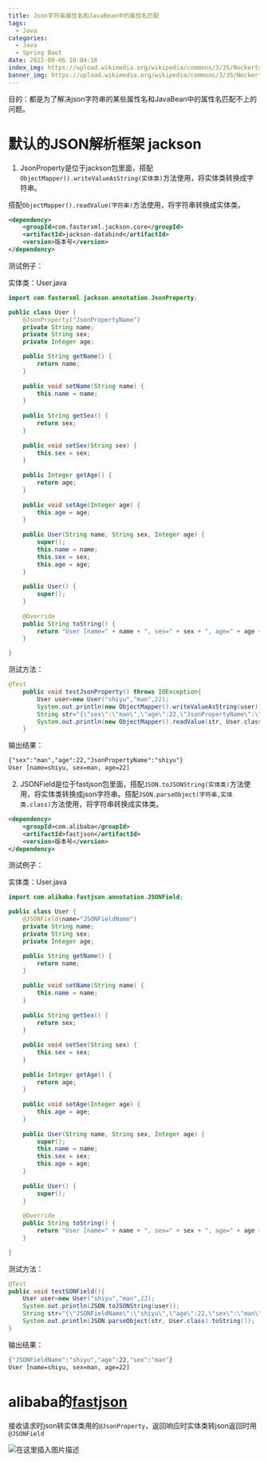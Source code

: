 ```yaml
---
title: Json字符串属性名和JavaBean中的属性名匹配
tags:
  - Java
categories:
  - Java
  - Spring Boot
date: 2022-09-06 18:04:16
index_img: https://upload.wikimedia.org/wikipedia/commons/3/35/Neckertal_20150527-6384.jpg
banner_img: https://upload.wikimedia.org/wikipedia/commons/3/35/Neckertal_20150527-6384.jpg
---
```


目的：都是为了解决json字符串的某些属性名和JavaBean中的属性名匹配不上的问题。

# 默认的JSON解析框架 jackson

1. JsonProperty是位于jackson包里面，搭配`ObjectMapper().writeValueAsString(实体类)`方法使用，将实体类转换成字符串。

搭配`ObjectMapper().readValue(字符串)`方法使用，将字符串转换成实体类。

```xml
<dependency>
    <groupId>com.fasterxml.jackson.core</groupId>
    <artifactId>jackson-databind</artifactId>
    <version>版本号</version>
</dependency>
```


测试例子：

实体类：User.java

```java
import com.fasterxml.jackson.annotation.JsonProperty;

public class User {
	@JsonProperty("JsonPropertyName")
	private String name;
	private String sex;
	private Integer age;

	public String getName() {
		return name;
	}
	 
	public void setName(String name) {
		this.name = name;
	}
	 
	public String getSex() {
		return sex;
	}
	 
	public void setSex(String sex) {
		this.sex = sex;
	}
	 
	public Integer getAge() {
		return age;
	}
	 
	public void setAge(Integer age) {
		this.age = age;
	}
	 
	public User(String name, String sex, Integer age) {
		super();
		this.name = name;
		this.sex = sex;
		this.age = age;
	}
	 
	public User() {
		super();
	}
	 
	@Override
	public String toString() {
		return "User [name=" + name + ", sex=" + sex + ", age=" + age + "]";
	}

}
```

测试方法：

```java
@Test
	public void testJsonProperty() throws IOException{
		User user=new User("shiyu","man",22);
		System.out.println(new ObjectMapper().writeValueAsString(user));
		String str="{\"sex\":\"man\",\"age\":22,\"JsonPropertyName\":\"shiyu\"}";
		System.out.println(new ObjectMapper().readValue(str, User.class).toString());
	}
```

输出结果：

```xml
{"sex":"man","age":22,"JsonPropertyName":"shiyu"}
User [name=shiyu, sex=man, age=22]
```

2. JSONField是位于fastjson包里面，搭配`JSON.toJSONString(实体类)`方法使用，将实体类转换成json字符串。搭配`JSON.parseObject(字符串,实体类.class)`方法使用，将字符串转换成实体类。

```xml
<dependency>
    <groupId>com.alibaba</groupId>
    <artifactId>fastjson</artifactId>
    <version>版本号</version>
</dependency>
```

测试例子：

实体类：User.java

```java
import com.alibaba.fastjson.annotation.JSONField;

public class User {
	@JSONField(name="JSONFieldName")
	private String name;
	private String sex;
	private Integer age;

	public String getName() {
		return name;
	}
	 
	public void setName(String name) {
		this.name = name;
	}
	 
	public String getSex() {
		return sex;
	}
	 
	public void setSex(String sex) {
		this.sex = sex;
	}
	 
	public Integer getAge() {
		return age;
	}
	 
	public void setAge(Integer age) {
		this.age = age;
	}
	 
	public User(String name, String sex, Integer age) {
		super();
		this.name = name;
		this.sex = sex;
		this.age = age;
	}
	 
	public User() {
		super();
	}
	 
	@Override
	public String toString() {
		return "User [name=" + name + ", sex=" + sex + ", age=" + age + "]";
	}

}
```


测试方法：

```java
@Test
public void testSONField(){
	User user=new User("shiyu","man",22);
	System.out.println(JSON.toJSONString(user));
	String str="{\"JSONFieldName\":\"shiyu\",\"age\":22,\"sex\":\"man\"}";
	System.out.println(JSON.parseObject(str, User.class).toString());	
}
```
输出结果：

```bash
{"JSONFieldName":"shiyu","age":22,"sex":"man"}
User [name=shiyu, sex=man, age=22]
```

# alibaba的[fastjson](https://so.csdn.net/so/search?q=fastjson&spm=1001.2101.3001.7020)

接收请求时json转实体类用的`@JsonProperty`，返回响应时实体类转json返回时用`@JSONField`

![在这里插入图片描述](https://cdn.jsdelivr.net/gh/hswsp/IMAGE_HOST@main/img/20210429104717140.png)
